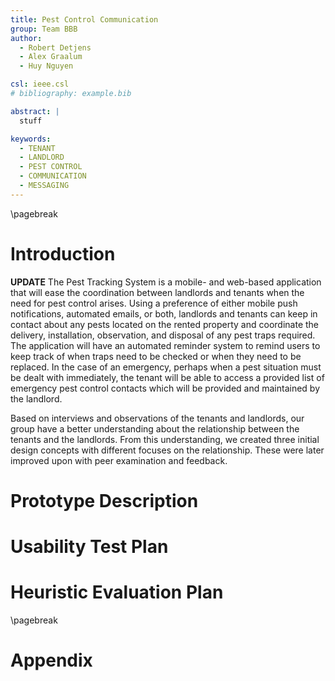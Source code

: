 ```yaml
---
title: Pest Control Communication
group: Team BBB
author:
  - Robert Detjens
  - Alex Graalum
  - Huy Nguyen

csl: ieee.csl
# bibliography: example.bib

abstract: |
  stuff

keywords:
  - TENANT
  - LANDLORD
  - PEST CONTROL
  - COMMUNICATION
  - MESSAGING
---
```


\pagebreak

# Introduction

**UPDATE** The Pest Tracking System is a mobile- and web-based application that will ease the coordination between landlords and tenants when the need for pest control arises. Using a preference of either mobile push notifications, automated emails, or both, landlords and tenants can keep in contact about any pests located on the rented property and coordinate the delivery, installation, observation, and disposal of any pest traps required. The application will have an automated reminder system to remind users to keep track of when traps need to be checked or when they need to be replaced. In the case of an emergency, perhaps when a pest situation must be dealt with immediately, the tenant will be able to access a provided list of emergency pest control contacts which will be provided and maintained by the landlord.

Based on interviews and observations of the tenants and landlords, our group have a better understanding about the relationship between the tenants and the landlords. From this understanding, we created three initial design concepts with different focuses on the relationship. These were later improved upon with peer examination and feedback.

# Prototype Description



# Usability Test Plan



# Heuristic Evaluation Plan



\pagebreak

# Appendix